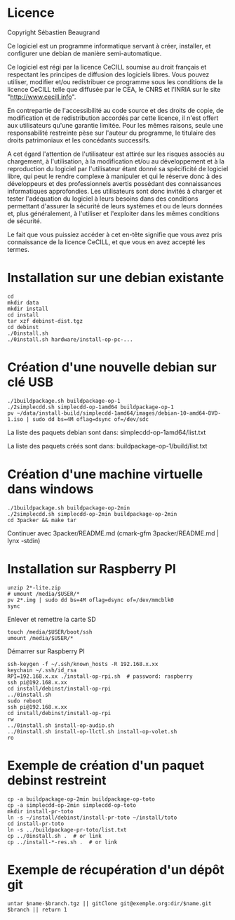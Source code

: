 # Licence

Copyright Sébastien Beaugrand

Ce logiciel est un programme informatique servant à créer, installer, et
configurer une debian de manière semi-automatique. 

Ce logiciel est régi par la licence CeCILL soumise au droit français et
respectant les principes de diffusion des logiciels libres. Vous pouvez
utiliser, modifier et/ou redistribuer ce programme sous les conditions
de la licence CeCILL telle que diffusée par le CEA, le CNRS et l'INRIA 
sur le site "http://www.cecill.info".

En contrepartie de l'accessibilité au code source et des droits de copie,
de modification et de redistribution accordés par cette licence, il n'est
offert aux utilisateurs qu'une garantie limitée.  Pour les mêmes raisons,
seule une responsabilité restreinte pèse sur l'auteur du programme,  le
titulaire des droits patrimoniaux et les concédants successifs.

A cet égard  l'attention de l'utilisateur est attirée sur les risques
associés au chargement,  à l'utilisation,  à la modification et/ou au
développement et à la reproduction du logiciel par l'utilisateur étant 
donné sa spécificité de logiciel libre, qui peut le rendre complexe à 
manipuler et qui le réserve donc à des développeurs et des professionnels
avertis possédant  des  connaissances  informatiques approfondies.  Les
utilisateurs sont donc invités à charger  et  tester  l'adéquation  du
logiciel à leurs besoins dans des conditions permettant d'assurer la
sécurité de leurs systèmes et ou de leurs données et, plus généralement, 
à l'utiliser et l'exploiter dans les mêmes conditions de sécurité. 

Le fait que vous puissiez accéder à cet en-tête signifie que vous avez 
pris connaissance de la licence CeCILL, et que vous en avez accepté les
termes.

# Installation sur une debian existante
```
cd
mkdir data
mkdir install
cd install
tar xzf debinst-dist.tgz
cd debinst
./0install.sh
./0install.sh hardware/install-op-pc-...
```

# Création d'une nouvelle debian sur clé USB

```
./1buildpackage.sh buildpackage-op-1
./2simplecdd.sh simplecdd-op-1amd64 buildpackage-op-1
pv ~/data/install-build/simplecdd-1amd64/images/debian-10-amd64-DVD-1.iso | sudo dd bs=4M oflag=dsync of=/dev/sdc
```
La liste des paquets debian sont dans: simplecdd-op-1amd64/list.txt

La liste des paquets créés sont dans: buildpackage-op-1/build/list.txt

# Création d'une machine virtuelle dans windows
```
./1buildpackage.sh buildpackage-op-2min
./2simplecdd.sh simplecdd-op-2min buildpackage-op-2min
cd 3packer && make tar
```
Continuer avec 3packer/README.md (cmark-gfm 3packer/README.md | lynx -stdin)

# Installation sur Raspberry PI
```
unzip 2*-lite.zip
# umount /media/$USER/*
pv 2*.img | sudo dd bs=4M oflag=dsync of=/dev/mmcblk0
sync
```
Enlever et remettre la carte SD
```
touch /media/$USER/boot/ssh
umount /media/$USER/*
```
Démarrer sur Raspberry PI
```
ssh-keygen -f ~/.ssh/known_hosts -R 192.168.x.xx
keychain ~/.ssh/id_rsa
RPI=192.168.x.xx ./install-op-rpi.sh  # password: raspberry
ssh pi@192.168.x.xx
cd install/debinst/install-op-rpi
../0install.sh
sudo reboot
ssh pi@192.168.x.xx
cd install/debinst/install-op-rpi
rw
../0install.sh install-op-audio.sh
../0install.sh install-op-llctl.sh install-op-volet.sh
ro
```

# Exemple de création d'un paquet debinst restreint
```
cp -a buildpackage-op-2min buildpackage-op-toto
cp -a simplecdd-op-2min simplecdd-op-toto
mkdir install-pr-toto
ln -s ~/install/debinst/install-pr-toto ~/install/toto
cd install-pr-toto
ln -s ../buildpackage-pr-toto/list.txt
cp ../0install.sh .  # or link
cp ../install-*-res.sh .  # or link
```

# Exemple de récupération d'un dépôt git
```
untar $name-$branch.tgz || gitClone git@exemple.org:dir/$name.git $branch || return 1
```
